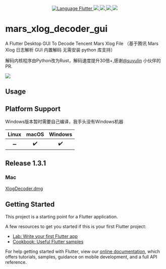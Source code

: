 
<p align="center">
  <a href="https://github.com/flutter/flutter">
    <img alt="Language Flutter" src="https://img.shields.io/badge/Language-Flutter-blue.svg?longCache=true&style=flat-square">
  </a>
  <a href="https://github.com/JerryFans/TinyPNG4Flutter"><img src="https://img.shields.io/badge/Platform-macOS-blue.svg?longCache=true&style=flat-square">
  </a>
    <a href="https://github.com/JerryFans/TinyPNG4Flutter"><img src="https://img.shields.io/badge/Platform-windows-blue.svg?longCache=true&style=flat-square">
  </a>
    <a href="https://github.com/leanflutter/flutter_distributor"><img src="https://img.shields.io/badge/distribute%20with-flutter__distributor-green?style=flat-square">
  </a>
  <a href="https://github.com/JerryFans/TinyPNG4Flutter/issues"><img src="https://img.shields.io/github/issues/JerryFans/mars_xlog_decoder_gui">
  </a>
</p>

# mars_xlog_decoder_gui

A Flutter Desktop GUI To Decode Tencent Mars Xlog File （基于腾讯 Mars Xlog 日志解析 GUI 内置解码 无需安装 python 库支持）

解码内核程序由Python改为Rust，解码速度提升30倍+,感谢[@suyulin](https://github.com/suyulin) 小伙伴的PR.

![](https://github.com/JerryFans/mars_xlog_decoder_gui/blob/master/xlog_decoder_preview.png)

## Usage

## Platform Support

Windows版本暂时需要自己编译，我手头没有Windows机器

| Linux | macOS | Windows |
| :---: | :---: | :-----: |
|   ➖   |   ✔️   |    ✔️  |

## Release 1.3.1

### Mac

[XlogDecoder.dmg](https://github.com/JerryFans/mars_xlog_decoder_gui/releases/download/v1.3.1/XlogDecoder_1.3.1.dmg)


## Getting Started

This project is a starting point for a Flutter application.

A few resources to get you started if this is your first Flutter project:

- [Lab: Write your first Flutter app](https://flutter.dev/docs/get-started/codelab)
- [Cookbook: Useful Flutter samples](https://flutter.dev/docs/cookbook)

For help getting started with Flutter, view our
[online documentation](https://flutter.dev/docs), which offers tutorials,
samples, guidance on mobile development, and a full API reference.
